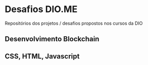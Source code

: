 # Desafios DIO.ME
Repositórios dos projetos / desafios propostos nos cursos da DIO

## Desenvolvimento Blockchain

## CSS, HTML, Javascript

